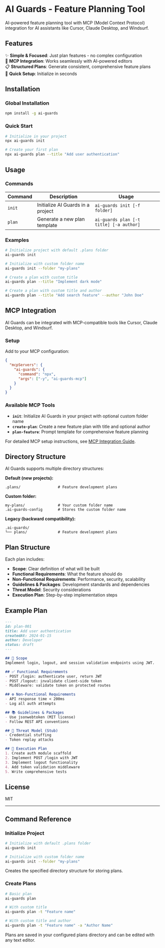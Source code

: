 # AI Guards - Feature Planning Tool

AI-powered feature planning tool with MCP (Model Context Protocol) integration for AI assistants like Cursor, Claude Desktop, and Windsurf.

## Features

✨ **Simple & Focused**: Just plan features - no complex configuration  
🤖 **MCP Integration**: Works seamlessly with AI-powered editors  
📋 **Structured Plans**: Generate consistent, comprehensive feature plans  
🚀 **Quick Setup**: Initialize in seconds

## Installation

### Global Installation
```bash
npm install -g ai-guards
```

### Quick Start
```bash
# Initialize in your project
npx ai-guards init

# Create your first plan
npx ai-guards plan --title "Add user authentication"
```

## Usage

### Commands

| Command | Description | Usage |
|---------|-------------|-------|
| `init` | Initialize AI Guards in a project | `ai-guards init [-f folder]` |
| `plan` | Generate a new plan template | `ai-guards plan [-t title] [-a author]` |

### Examples

```bash
# Initialize project with default .plans folder
ai-guards init

# Initialize with custom folder name
ai-guards init --folder "my-plans"

# Create a plan with custom title
ai-guards plan --title "Implement dark mode"

# Create a plan with custom title and author
ai-guards plan --title "Add search feature" --author "John Doe"
```

## MCP Integration

AI Guards can be integrated with MCP-compatible tools like Cursor, Claude Desktop, and Windsurf.

### Setup

Add to your MCP configuration:

```json
{
  "mcpServers": {
    "ai-guards": {
      "command": "npx",
      "args": ["-y", "ai-guards-mcp"]
    }
  }
}
```

### Available MCP Tools

- **`init`**: Initialize AI Guards in your project with optional custom folder name
- **`create-plan`**: Create a new feature plan with title and optional author
- **`plan-feature`**: Prompt template for comprehensive feature planning

For detailed MCP setup instructions, see [MCP Integration Guide](docs/MCP-INTEGRATION.md).

## Directory Structure

AI Guards supports multiple directory structures:

**Default (new projects):**
```text
.plans/                 # Feature development plans
```

**Custom folder:**
```text
my-plans/               # Your custom folder name
.ai-guards-config       # Stores the custom folder name
```

**Legacy (backward compatibility):**
```text
.ai-guards/
└── plans/              # Feature development plans
```

## Plan Structure

Each plan includes:

- **Scope**: Clear definition of what will be built
- **Functional Requirements**: What the feature should do
- **Non-Functional Requirements**: Performance, security, scalability
- **Guidelines & Packages**: Development standards and dependencies
- **Threat Model**: Security considerations
- **Execution Plan**: Step-by-step implementation steps

## Example Plan

```markdown
---
id: plan-001
title: Add user authentication
createdAt: 2024-01-15
author: Developer
status: draft
---

## 🧩 Scope
Implement login, logout, and session validation endpoints using JWT.

## ✅ Functional Requirements
- POST /login: authenticate user, return JWT
- POST /logout: invalidate client-side token
- Middleware: validate token on protected routes

## ⚙️ Non-Functional Requirements
- API response time < 200ms
- Log all auth attempts

## 📚 Guidelines & Packages
- Use jsonwebtoken (MIT license)
- Follow REST API conventions

## 🔐 Threat Model (Stub)
- Credential stuffing
- Token replay attacks

## 🔢 Execution Plan
1. Create auth module scaffold
2. Implement POST /login with JWT
3. Implement logout functionality
4. Add token validation middleware
5. Write comprehensive tests
```

## License

MIT

---

## Command Reference

### Initialize Project

```bash
# Initialize with default .plans folder
ai-guards init

# Initialize with custom folder name
ai-guards init --folder "my-plans"
```

Creates the specified directory structure for storing plans.

### Create Plans

```bash
# Basic plan
ai-guards plan

# With custom title
ai-guards plan -t "Feature name"

# With custom title and author
ai-guards plan -t "Feature name" -a "Author Name"
```

Plans are saved in your configured plans directory and can be edited with any text editor.